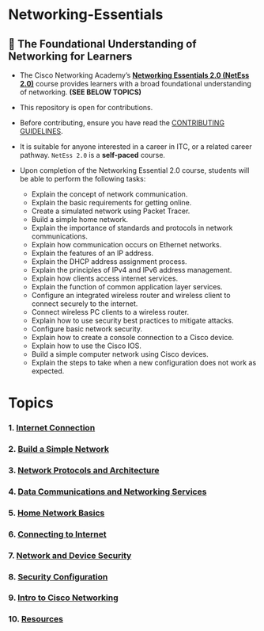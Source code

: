 # Networking-Essentials
## 📡 The Foundational Understanding of Networking for Learners

- The Cisco Networking Academy’s **[Networking Essentials 2.0 (NetEss 2.0)](https://skillsforall.com/course/networking-essentials)** course provides learners with a broad foundational understanding of networking. **(SEE BELOW TOPICS)**

- This repository is open for contributions. 

- Before contributing, ensure you have read the [CONTRIBUTING GUIDELINES](https://github.com/ShubhamJagtap2000/Networking-Essentials/blob/main/CONTRIBUTING.md).
 
- It is suitable for anyone interested in a career in ITC, or a related career pathway. `NetEss 2.0` is a **self-paced** course.

- Upon completion of the Networking Essential 2.0 course, students will be able to perform the following tasks:

    - Explain the concept of network communication.
    - Explain the basic requirements for getting online.
    - Create a simulated network using Packet Tracer.
    - Build a simple home network.
    - Explain the importance of standards and protocols in network communications.
    - Explain how communication occurs on Ethernet networks.
    - Explain the features of an IP address.
    - Explain the DHCP address assignment process.
    - Explain the principles of IPv4 and IPv6 address management.
    - Explain how clients access internet services.
    - Explain the function of common application layer services.
    - Configure an integrated wireless router and wireless client to connect securely to the internet.
    - Connect wireless PC clients to a wireless router.
    - Explain how to use security best practices to mitigate attacks.
    - Configure basic network security.
    - Explain how to create a console connection to a Cisco device.
    - Explain how to use the Cisco IOS.
    - Build a simple computer network using Cisco devices.
    - Explain the steps to take when a new configuration does not work as expected.

# Topics

### 1. [Internet Connection](https://github.com/ShubhamJagtap2000/Networking-Essentials/tree/main/01.%20Internet%20Connection)
### 2. [Build a Simple Network](https://github.com/ShubhamJagtap2000/Networking-Essentials/tree/main/02.%20Build%20%20a%20Simple%20Network)
### 3. [Network Protocols and Architecture](https://github.com/ShubhamJagtap2000/Networking-Essentials/tree/main/03.%20Network%20Protocols%20and%20Architecture)
### 4. [Data Communications and Networking Services](https://github.com/ShubhamJagtap2000/Networking-Essentials/tree/main/04.%20Data%20Communications%20and%20Network%20Services)
### 5. [Home Network Basics](https://github.com/ShubhamJagtap2000/Networking-Essentials/tree/main/05.%20Home%20Network%20Basics)
### 6. [Connecting to Internet](https://github.com/ShubhamJagtap2000/Networking-Essentials/tree/main/06.%20Connecting%20to%20Internet)
### 7. [Network and Device Security](https://github.com/ShubhamJagtap2000/Networking-Essentials/tree/main/07.%20Network%20and%20Device%20Security)
### 8. [Security Configuration](https://github.com/ShubhamJagtap2000/Networking-Essentials/tree/main/08.%20Security%20Configuration)
### 9. [Intro to Cisco Networking](https://github.com/ShubhamJagtap2000/Networking-Essentials/tree/main/09.%20Intro%20to%20Cisco%20Networking)
### 10. [Resources](https://github.com/ShubhamJagtap2000/Networking-Essentials/tree/main/10.%20Resources)
